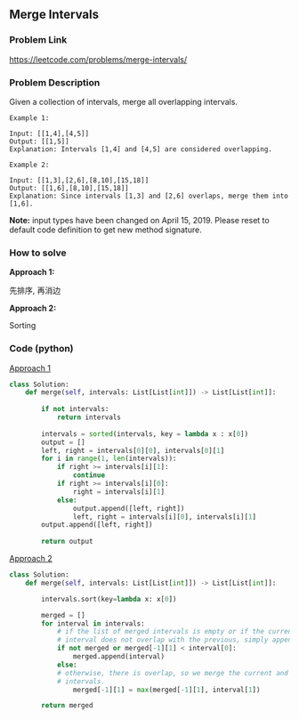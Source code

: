 ## Merge Intervals

### Problem Link

https://leetcode.com/problems/merge-intervals/

### Problem Description 

Given a collection of intervals, merge all overlapping intervals.

```
Example 1:

Input: [[1,4],[4,5]]
Output: [[1,5]]
Explanation: Intervals [1,4] and [4,5] are considered overlapping.

```

```
Example 2:

Input: [[1,3],[2,6],[8,10],[15,18]]
Output: [[1,6],[8,10],[15,18]]
Explanation: Since intervals [1,3] and [2,6] overlaps, merge them into [1,6].

```

**Note:** input types have been changed on April 15, 2019. Please reset to default code definition to get new method signature.

### How to solve 

**Approach 1:**

先排序, 再消边

**Approach 2:**

Sorting


### Code (python)

[Approach 1](https://github.com/yanray/leetcode/blob/master/medium/0056Merge_Intervals/0056Merge_Intervals1.py)

```python
class Solution:
    def merge(self, intervals: List[List[int]]) -> List[List[int]]:
        
        if not intervals:
            return intervals
        
        intervals = sorted(intervals, key = lambda x : x[0])
        output = []
        left, right = intervals[0][0], intervals[0][1]
        for i in range(1, len(intervals)):
            if right >= intervals[i][1]:
                continue
            if right >= intervals[i][0]:
                right = intervals[i][1]
            else:
                output.append([left, right])
                left, right = intervals[i][0], intervals[i][1]
        output.append([left, right])
            
        return output
```


[Approach 2](https://github.com/yanray/leetcode/blob/master/medium/0056Merge_Intervals/0056Merge_Intervals2.py)

```python
class Solution:
    def merge(self, intervals: List[List[int]]) -> List[List[int]]:

        intervals.sort(key=lambda x: x[0])

        merged = []
        for interval in intervals:
            # if the list of merged intervals is empty or if the current
            # interval does not overlap with the previous, simply append it.
            if not merged or merged[-1][1] < interval[0]:
                merged.append(interval)
            else:
            # otherwise, there is overlap, so we merge the current and previous
            # intervals.
                merged[-1][1] = max(merged[-1][1], interval[1])

        return merged
```